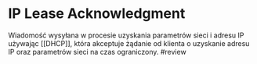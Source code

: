 # IP Lease Acknowledgment
Wiadomość wysyłana w procesie uzyskania parametrów sieci i adresu IP używając [[DHCP]], która akceptuje żądanie od klienta o uzyskanie adresu IP oraz parametrów sieci na czas ograniczony. #review